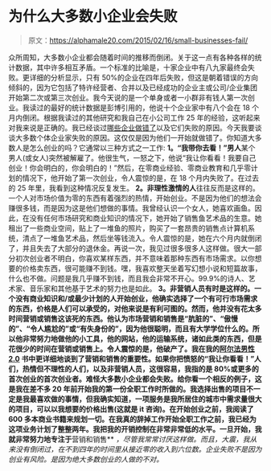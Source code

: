# 为什么大多数小企业会失败

> 原文：<https://alphamale20.com/2015/02/16/small-businesses-fail/>

众所周知，大多数小企业都会随着时间的推移而倒闭。关于这一点有各种各样的统计数据，其中许多相互矛盾。一个标准的比喻是，十家企业中有八九家最终会失败。更详细的分析显示，只有 50%的企业在四年后失败，但这是朝着错误的方向倾斜的，因为它包括了特许经营者、合并以及已经成功的企业主或公司/企业集团开始第二次或第三次创业。我今天说的是一个单身或者一小群非有钱人第一次创业。我读过的最好的统计数据是彭博引用的，他说十个企业家中有八个会在 18 个月内倒闭。根据我读过的其他研究和我自己在小公司工作 25 年的经验，这听起来对我来说是正确的。我已经谈过[哪些企业做错了](http://www.sublimeyourtime.com/2014/06/03/top-3-things-businesses-wrong/ "The Top 3 Things Businesses Do Wrong")以及它们失败的原因。今天我要谈谈大多数个体企业家失败的原因。这仅仅是因为他们一开始就做错了。你知道大多数人是怎么创业的吗？它通常以三种方式之一工作: **1。“我带你去看！”男人**某个男人(或女人)突然被解雇了。他很生气，一怒之下，他说“我让你看看！我要自己创业！你会明白的，你会明白的！”然后，在零商业经验、零商业教育和几乎零计划的情况下，他开始了第一次创业，令人震惊的是，在 18 个月内失败了。在过去的 25 年里，我看到这种情况反复发生。 **2。非理性激情的人**往往反而是这样的。一个人对市场价值为零的东西有着强烈的热情，开始创业。不是因为他们的想法会赚很多钱，而是因为这是他们想做的事情。我曾经认识一个女人，她喜欢画鱼。因此，在没有任何市场研究和商业知识的情况下，她开始了销售鱼艺术品的生意。她租出了一些商业空间，贴上了一堆鱼的照片，购买了一套昂贵的销售点计算机系统，清点了一堆鱼艺术品，然后坐等钱流入。令人震惊的是，她在六个月内就倒闭了，并且失去了大部分的退休金。再说一次，我见过很多很多人这样做。很大一部分初次创业者不明白，你喜欢某样东西，并不意味着那种东西有市场需求。以你想要的价格卖东西，很可能赚不到钱。嘿，我喜欢整天坐着写幻想小说和短篇故事，什么也不做。问题是我几乎赚不到钱，而且我会非常不开心。99.9%的诗人、艺术家、音乐家和其他基于艺术的努力也是如此。 **3。非营销人员有时是这样的。一个没有商业知识和/或最少计划的人开始创业，他确实选择了一个有可行市场需求的东西，价格是人们可以承受的，对他来说是有利可图的。然而，他并没有花太多时间营销或销售这该死的东西。他认为市场营销和销售是“肮脏的”、“傲慢的”、“令人尴尬的”或“有失身份的”，因为他很聪明，而且有大学学位什么的。所以他非常努力地做他的小工具，他的网站，他的运输系统，诸如此类的东西，但是花很少的时间在营销或销售上。令人震惊的是，他破产了。我在我的[阿尔法男性 2.0](http://www.alphamalebook.com) 书中更详细地谈到了营销和销售的重要性。如果你把愤怒的“我让你看看！”人们，热情但不理性的人们，以及非营销人员，这很容易，我指的是 80%或更多的首次创业的首次创业者。难怪大多数小企业都会失败。给你看一个相反的例子，这是我在差不多 20 年前开始我的第一份全职工作时所做的。我选择出售的项目不一定是我最喜欢做的事情，但我确实知道，一项服务是我所居住的城市中需求量很大的项目，可以以我想要的价格出售(这就是 it 咨询)。在开始创业之前，我阅读了 600 多本商业书籍来规划一切。在我真的辞掉工作开始全职工作之前，我已经为这项业务计划了整整两年。我把我的开销控制在非常非常低的水平。一旦开始，我就非常努力地专注于**营销和销售** *，尽管我常常讨厌这样做。*而且，大震，我从来没有倒闭过，在不到四年的时间里从接近零的收入到六位数。企业失败不是因为创业有风险。是因为绝大多数创业的人做的不对。**